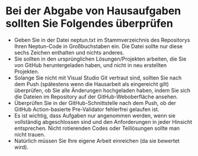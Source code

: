# Bei der Abgabe von Hausaufgaben sollten Sie Folgendes überprüfen

- Geben Sie in der Datei neptun.txt im Stammverzeichnis des Repositorys Ihren Neptun-Code in Großbuchstaben ein. Die Datei sollte nur diese sechs Zeichen enthalten und nichts anderes.
- Sie sollten in den ursprünglichen Lösungen/Projekten arbeiten, die Sie von GitHub heruntergeladen haben, und nicht in neu erstellten Projekten.
- Solange Sie nicht mit Visual Studio Git vertraut sind, sollten Sie nach dem Push (spätestens wenn die Hausarbeit als eingereicht gilt) überprüfen, ob Sie alle Änderungen hochgeladen haben, indem Sie sich die Dateien im Repository auf der GitHub-Weboberfläche ansehen.
- Überprüfen Sie in der GitHub-Schnittstelle nach dem Push, ob der GitHub Action-basierte Pre-Validator fehlerfrei gelaufen ist.
- Es ist wichtig, dass Aufgaben nur angenommen werden, wenn sie vollständig abgeschlossen sind und den Anforderungen in jeder Hinsicht entsprechen. Nicht rotierenden Codes oder Teillösungen sollte man nicht trauen.
- Natürlich müssen Sie Ihre eigene Arbeit einreichen (da sie bewertet wird).